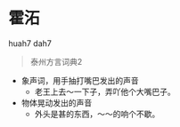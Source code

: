 

# 霍沰
huah7 dah7
> 泰州方言词典2
- 象声词，用手抽打嘴巴发出的声音
  - 老王上去～一下子，弄吖他个大嘴巴子。
- 物体晃动发出的声音
  - 外头是甚的东西，～～的响个不歇。